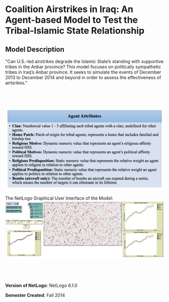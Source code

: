 # Coalition Airstrikes in Iraq: An Agent-based Model to Test the Tribal-Islamic State Relationship

## Model Description

"Can U.S.-led airstrikes degrade the Islamic State’s standing with supportive tribes in the Anbar province? This model focuses on politically sympathetic tribes in Iraq’s Anbar province. It seeks to simulate the events of December 2013 to December 2014 and beyond in order to assess the effectiveness of airtsrikes."

## &nbsp;

![AgentAttributes](AgentAttributes.png)

The NetLogo Graphical User Interface of the Model: 
![The NetLogo Graphical User Interface](GUI.png)

## &nbsp;

**Version of NetLogo**: NetLogo 6.1.0

**Semester Created**: Fall 2014

